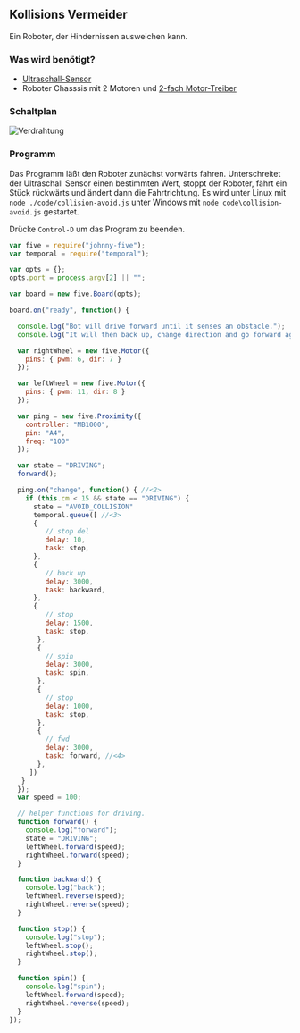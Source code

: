 ## Kollisions Vermeider

Ein Roboter, der Hindernissen ausweichen kann.

### Was wird benötigt?

* [Ultraschall-Sensor](ultrasonic)
* Roboter Chasssis mit 2 Motoren und [2-fach Motor-Treiber](./dual-motor)

### Schaltplan

![Verdrahtung](%assets_url%/circ/collision-avoid_Steckplatine.png)

### Programm

Das Programm läßt den Roboter zunächst vorwärts fahren. Unterschreitet der Ultraschall Sensor einen bestimmten Wert, stoppt der Roboter, fährt ein Stück rückwärts und ändert dann die Fahrtrichtung. Es wird unter Linux mit `node ./code/collision-avoid.js` unter Windows mit `node code\collision-avoid.js` gestartet.

Drücke `Control-D` um das Program zu beenden.

```javascript
var five = require("johnny-five");
var temporal = require("temporal");

var opts = {};
opts.port = process.argv[2] || "";

var board = new five.Board(opts);

board.on("ready", function() {

  console.log("Bot will drive forward until it senses an obstacle.");
  console.log("It will then back up, change direction and go forward again");

  var rightWheel = new five.Motor({
    pins: { pwm: 6, dir: 7 }
  });

  var leftWheel = new five.Motor({
    pins: { pwm: 11, dir: 8 }
  });

  var ping = new five.Proximity({
    controller: "MB1000",
    pin: "A4",
    freq: "100"
  });

  var state = "DRIVING";
  forward();

  ping.on("change", function() { //<2>
    if (this.cm < 15 && state == "DRIVING") {
      state = "AVOID_COLLISION"
      temporal.queue([ //<3>
      {
         // stop del           
         delay: 10,
         task: stop,
      },
      {
         // back up
         delay: 3000,
         task: backward,
      },
      {
         // stop
         delay: 1500,
         task: stop,
       },
       {
         // spin
         delay: 3000,
         task: spin, 
       },
       {
         // stop
         delay: 1000,
         task: stop,
       },
       {
         // fwd
         delay: 3000,
         task: forward, //<4>
       },
     ])
   }
  });
  var speed = 100;

  // helper functions for driving.
  function forward() {
    console.log("forward");
    state = "DRIVING";
    leftWheel.forward(speed);
    rightWheel.forward(speed);
  }

  function backward() {
    console.log("back");
    leftWheel.reverse(speed);
    rightWheel.reverse(speed);
  }

  function stop() {
    console.log("stop");
    leftWheel.stop();
    rightWheel.stop();
  }

  function spin() {
    console.log("spin");
    leftWheel.forward(speed);
    rightWheel.reverse(speed);
  }
}); 
```
